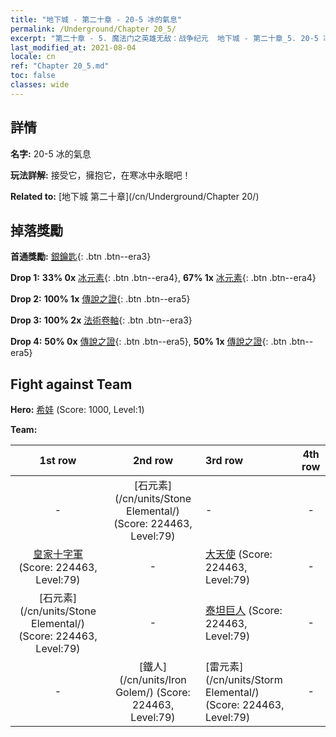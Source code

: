 ```yaml
---
title: "地下城 - 第二十章 - 20-5 冰的氣息"
permalink: /Underground/Chapter 20_5/
excerpt: "第二十章 - 5. 魔法门之英雄无敌：战争纪元  地下城 - 第二十章_5. 20-5 冰的氣息"
last_modified_at: 2021-08-04
locale: cn
ref: "Chapter 20_5.md"
toc: false
classes: wide
---
```


## 詳情

 **名字:** 20-5 冰的氣息

 **玩法詳解:**       接受它，擁抱它，在寒冰中永眠吧！

 **Related to:** [地下城 第二十章](/cn/Underground/Chapter 20/)

## 掉落獎勵

 **首通獎勵:** [銀鑰匙](/cn/Items/con_693/){: .btn .btn--era3}

 **Drop 1:** **33% 0x** [冰元素](/cn/Items/unt_264/){: .btn .btn--era4}, **67% 1x** [冰元素](/cn/Items/unt_264/){: .btn .btn--era4}

 **Drop 2:** **100% 1x** [傳說之證](/cn/Items/mat_81/){: .btn .btn--era5}

 **Drop 3:** **100% 2x** [法術卷軸](/cn/Items/con_694/){: .btn .btn--era3}

 **Drop 4:** **50% 0x** [傳說之證](/cn/Items/mat_74/){: .btn .btn--era5}, **50% 1x** [傳說之證](/cn/Items/mat_74/){: .btn .btn--era5}


## Fight against Team
 **Hero:** [希娃](/cn/heroes/Shiva/) (Score: 1000, Level:1)

 **Team:**


  | 1st row | 2nd row | 3rd row | 4th row |
  |:----:|:----:|:----|:----:|
  | - | [石元素](/cn/units/Stone Elemental/) (Score: 224463, Level:79)  | - | - |
  | [皇家十字軍](/cn/units/Swordsman/) (Score: 224463, Level:79)  | - | [大天使](/cn/units/Angel/) (Score: 224463, Level:79)  | - |
  | [石元素](/cn/units/Stone Elemental/) (Score: 224463, Level:79)  | - | [泰坦巨人](/cn/units/Giant/) (Score: 224463, Level:79)  | - |
  | - | [鐵人](/cn/units/Iron Golem/) (Score: 224463, Level:79)  | [雷元素](/cn/units/Storm Elemental/) (Score: 224463, Level:79)  | - |


